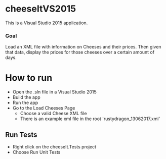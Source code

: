 # cheeseItVS2015This is a Visual Studio 2015 application.### GoalLoad an XML file with information on Cheeses and their prices. Then given that data, display the prices for those cheeses over a certain amount of days.# How to run* Open the .sln file in a Visual Studio 2015* Build the app* Run the app* Go to the Load Cheeses Page    * Choose a valid Cheese XML file  * There is an example xml file in the root 'rustydragon_13062017.xml'## Run Tests* Right click on the cheeseIt.Tests project* Choose Run Unit Tests